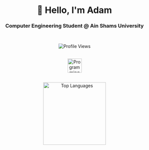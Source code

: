 <h1 align="center">👋 Hello, I'm Adam</h1>

<h3 align="center">Computer Engineering Student @ Ain Shams University</h3>

<br>

<p align="center">
  <img src="https://komarev.com/ghpvc/?username=adamt-eng&label=Profile%20Views&color=blue&style=for-the-badge&abbreviated=true" alt="Profile Views" />
</p>

<br>

<div align="center">
  <img src="https://skillicons.dev/icons?i=cpp,cs,java,php,js,html,css" height="45" alt="Programming Languages logos" />
</div>

<br>

<p align="center">
  <a href="https://github.com/adamt-eng/github-readme-stats">
    <img height="200" align="center" src="https://github-readme-stats.vercel.app/api/top-langs?username=adamt-eng&&size_weight=0.3&count_weight=0.8&layout=compact&langs_count=20&card_width=320&theme=github_dark" alt="Top Languages" />
  </a>
</p>
